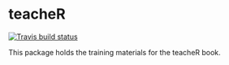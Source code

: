 # teacheR

  <!-- badges: start -->
  [![Travis build status](https://travis-ci.org/ARawles/teacheR.svg?branch=master)](https://travis-ci.org/ARawles/teacheR)
  <!-- badges: end -->

This package holds the training materials for the teacheR book.
